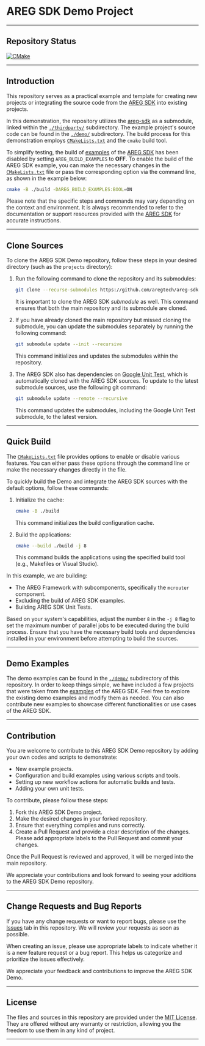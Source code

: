 # AREG SDK Demo Project

---

## Repository Status

[![CMake](https://github.com/aregtech/areg-sdk-demo/actions/workflows/cmake.yml/badge.svg)](https://github.com/aregtech/areg-sdk-demo/actions/workflows/cmake.yml)

---

## Introduction

This repository serves as a practical example and template for creating new projects or integrating the source code from the [AREG SDK](https://github.com/aregtech/areg-sdk/) into existing projects.

In this demonstration, the repository utilizes the [areg-sdk](https://github.com/aregtech/areg-sdk/) as a submodule, linked within the [`./thirdparty/`](https://github.com/aregtech/areg-sdk-demo/tree/main/thirdparty) subdirectory. The example project's source code can be found in the [`./demo/`](https://github.com/aregtech/areg-sdk-demo/tree/main/demo) subdirectory. The build process for this demonstration employs [`CMakeLists.txt`](https://github.com/aregtech/areg-sdk-demo/blob/main/CMakeLists.txt) and the `cmake` build tool.

To simplify testing, the build of [examples](https://github.com/aregtech/areg-sdk/tree/master/examples) of the [AREG SDK](https://github.com/aregtech/areg-sdk/) has been disabled by setting `AREG_BUILD_EXAMPLES` to **OFF**. To enable the build of the AREG SDK example, you can make the necessary changes in the [`CMakeLists.txt`](https://github.com/aregtech/areg-sdk-demo/blob/main/CMakeLists.txt) file or pass the corresponding option via the command line, as shown in the example below:

```bash
cmake -B ./build -DAREG_BUILD_EXAMPLES:BOOL=ON
```

Please note that the specific steps and commands may vary depending on the context and environment. It is always recommended to refer to the documentation or support resources provided with the [AREG SDK](https://github.com/aregtech/areg-sdk/) for accurate instructions.

---

## Clone Sources

To clone the AREG SDK Demo repository, follow these steps in your desired directory (such as the `projects` directory):

1. Run the following command to clone the repository and its submodules:
   ```bash
   git clone --recurse-submodules https://github.com/aregtech/areg-sdk-demo.git
   ```

   It is important to clone the AREG SDK *submodule* as well. This command ensures that both the main repository and its submodule are cloned.

2. If you have already cloned the main repository but missed cloning the submodule, you can update the submodules separately by running the following command:
   ```bash
   git submodule update --init --recursive
   ```

   This command initializes and updates the submodules within the repository.

3. The AREG SDK also has dependencies on [Google Unit Test](https://github.com/google/googletest), which is automatically cloned with the AREG SDK sources. To update to the latest submodule sources, use the following git command:
   ```bash
   git submodule update --remote --recursive
   ```

   This command updates the submodules, including the Google Unit Test submodule, to the latest version.

---

## Quick Build

The [`CMakeLists.txt`](https://github.com/aregtech/areg-sdk-demo/blob/main/CMakeLists.txt) file provides options to enable or disable various features. You can either pass these options through the command line or make the necessary changes directly in the file.

To quickly build the Demo and integrate the AREG SDK sources with the default options, follow these commands:

1. Initialize the cache:
   ```bash
   cmake -B ./build
   ```
   This command initializes the build configuration cache.

2. Build the applications:
   ```bash
   cmake --build ./build -j 8
   ```
   This command builds the applications using the specified build tool (e.g., Makefiles or Visual Studio).

In this example, we are building:
- The AREG Framework with subcomponents, specifically the `mcrouter` component.
- Excluding the build of AREG SDK examples.
- Building AREG SDK Unit Tests.

Based on your system's capabilities, adjust the number `8` in the `-j 8` flag to set the maximum number of parallel jobs to be executed during the build process. Ensure that you have the necessary build tools and dependencies installed in your environment before attempting to build the sources.

---

## Demo Examples

The demo examples can be found in the [`./demo/`](https://github.com/aregtech/areg-sdk-demo/tree/main/demo) subdirectory of this repository. In order to keep things simple, we have included a few projects that were taken from the [examples](https://github.com/aregtech/areg-sdk/tree/master/examples) of the AREG SDK. Feel free to explore the existing demo examples and modify them as needed. You can also contribute new examples to showcase different functionalities or use cases of the AREG SDK.

---

## Contribution

You are welcome to contribute to this AREG SDK Demo repository by adding your own codes and scripts to demonstrate:

- New example projects.
- Configuration and build examples using various scripts and tools.
- Setting up new workflow actions for automatic builds and tests.
- Adding your own unit tests.

To contribute, please follow these steps:

1. Fork this AREG SDK Demo project.
2. Make the desired changes in your forked repository.
3. Ensure that everything compiles and runs correctly.
4. Create a Pull Request and provide a clear description of the changes. Please add appropriate labels to the Pull Request and commit your changes.

Once the Pull Request is reviewed and approved, it will be merged into the main repository.

We appreciate your contributions and look forward to seeing your additions to the AREG SDK Demo repository.

---

## Change Requests and Bug Reports

If you have any change requests or want to report bugs, please use the [Issues](https://github.com/aregtech/areg-sdk-demo/issues) tab in this repository. We will review your requests as soon as possible.

When creating an issue, please use appropriate labels to indicate whether it is a new feature request or a bug report. This helps us categorize and prioritize the issues effectively.

We appreciate your feedback and contributions to improve the AREG SDK Demo.

---

## License

The files and sources in this repository are provided under the [MIT License](https://github.com/aregtech/areg-sdk-demo/blob/main/LICENSE). They are offered without any warranty or restriction, allowing you the freedom to use them in any kind of project.

---
